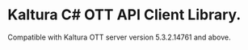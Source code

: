 # Kaltura C# OTT API Client Library.
Compatible with Kaltura OTT server version 5.3.2.14761 and above.
